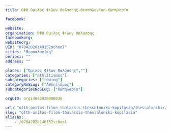 ```yaml
---
title: ΟΦΘ Ομιλος Φιλων Θαλασσης-Θεσσαλονίκη-Κωπηλασία

facebook:

website:
organisation: ΟΦΘ Ομιλος Φιλων Θαλασσης
facebookorg:
websiteorg:
UID: "07042020140152school"
cities: "Θεσσαλονίκη"
perioxi: ""
address: ""

places: ["Όμιλος Φίλων Θαλάσσης",""]
categories: ["athlitismos"]
subcategories: ["rowing"]
categoryNoSLug: ["Αθλητισμός"]
subcategoriesNoSLug: ["Κωπηλασία"]

orgUID: org14042020000038

url: "ofth-omilos-filon-thalassis-thessaloniki-kopilasia/thessaloniki//"
slug: "ofth-omilos-filon-thalassis-thessaloniki-kopilasia"
aliases:
    - /07042020140152school
---
```





